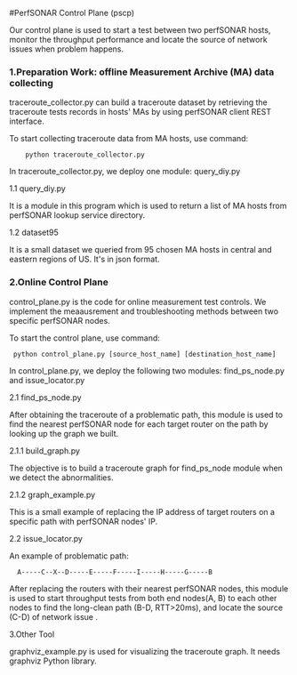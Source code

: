 #PerfSONAR Control Plane (pscp)

Our control plane is used to start a test between two perfSONAR hosts, monitor the throughput performance and locate the source of network issues when problem happens.

### 1.Preparation Work: offline Measurement Archive (MA) data collecting
 
 traceroute_collector.py can build a traceroute dataset by retrieving the traceroute tests records in hosts' MAs by using perfSONAR client REST interface.
 
 To start collecting traceroute data from MA hosts, use command:
 
        python traceroute_collector.py

 In traceroute_collector.py, we deploy one module: query_diy.py
 
 1.1 query_diy.py 
 
 It is a module in this program which is used to return a list of MA hosts from perfSONAR lookup service directory.
   
 1.2 dataset95 

 It is a small dataset we queried from 95 chosen MA hosts in central and eastern regions of US. It's in json format.

 


### 2.Online Control Plane
 
 control_plane.py is the code for online measurement test controls. We implement the meaausrement and troubleshooting methods between two specific perfSONAR nodes.

 To start the control plane, use command:
   
     python control_plane.py [source_host_name] [destination_host_name]
     
In control_plane.py, we deploy the following two modules: find_ps_node.py and issue_locator.py

 2.1 find_ps_node.py 
      
After obtaining the traceroute of a problematic path, this module is used to find the nearest perfSONAR node for each target router on the path by looking up the graph we built.

 2.1.1 build_graph.py 
 
 The objective is to build a traceroute graph for find_ps_node module when we detect the abnormalities.

 2.1.2 graph_example.py 
 
 This is a small example of replacing the IP address of target routers on a specific path with perfSONAR nodes' IP.

 2.2 issue_locator.py 
 
  An example of problematic path:    
  
      A-----C--X--D-----E-----F-----I-----H-----G-----B

After replacing the routers with their nearest perfSONAR nodes, this module is used to start throughput tests from both end nodes(A, B) to each other nodes to find the long-clean path (B-D, RTT>20ms), and locate the source (C-D) of network issue .

  3.Other Tool
    
graphviz_example.py is used for visualizing the traceroute graph. It needs graphviz Python library.








